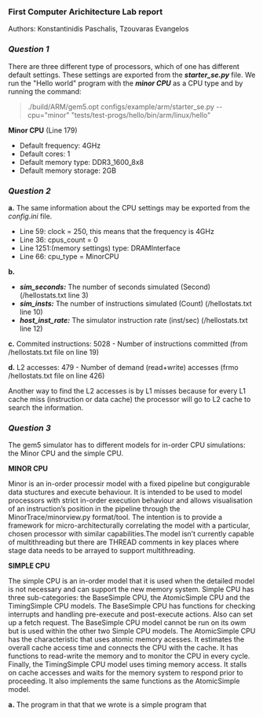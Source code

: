 ### First Computer Arichitecture Lab report

Authors: Konstantinidis Paschalis, Tzouvaras Evangelos

### **_Question 1_**

There are three different type of processors, which of one has different default settings. These settings are exported from the **_starter_se.py_** file. We run the "Hello world" program with the **_minor CPU_** as a CPU type and by running the command: 

>./build/ARM/gem5.opt configs/example/arm/starter_se.py --cpu="minor" "tests/test-progs/hello/bin/arm/linux/hello"

**Minor CPU** (Line 179)
* Default frequency: 4GHz
* Default cores: 1
* Default memory type: DDR3_1600_8x8
* Default memory storage: 2GB

### **_Question 2_**

**a.** The same information  about the CPU settings may be exported from the _config.ini_ file.
  * Line 59: clock = 250, this means that the frequency is 4GHz
  * Line 36: cpus_count = 0
  * Line 1251:(memory settings) type: DRAMInterface
  * Line 66: cpu_type = MinorCPU

**b.** 
   * **_sim_seconds:_** The number of seconds simulated (Second) (/hellostats.txt line 3)
   * **_sim_insts:_** The number of instructions simulated (Count) (/hellostats.txt line 10)
   * **_host_inst_rate:_** The simulator instruction rate (inst/sec) (/hellostats.txt line 12)

**c.** Commited instructions: 5028 - Number of instructions committed (from /hellostats.txt file on line 19)

**d.** L2 accesses: 479 - Number of demand (read+write) accesses (frmo /hellostats.txt file on line 426) 

Another way to find the L2 accesses is by L1 misses because for every L1 cache miss (instruction or data cache) the processor will go to L2 cache to search the information.

### **_Question 3_**

The gem5 simulator has to different models for in-order CPU simulations: the Minor CPU and the simple CPU.

 **MINOR CPU**
 
  Minor is an in-order processir model with a fixed pipeline but congigurable data stuctures and execute behaviour. It is intended to be used to model processors with strict in-order execution behaviour and allows visualisation of an instruction’s position in the pipeline through the MinorTrace/minorview.py format/tool. 
The intention is to provide a framework for micro-architecturally correlating the model with a particular, chosen processor with similar capabilities.The model isn’t currently capable of multithreading but there are THREAD comments in key places where stage data needs to be arrayed to support multithreading.

**SIMPLE CPU**

 The simple CPU is an in-order model that it is used when the detailed model is not necessary and can support the new memory system. Simple CPU has three sub-categories: the BaseSimple CPU, the AtomicSimple CPU and the TimingSimple CPU models. The BaseSimple CPU has functions for checking interrupts and handling pre-execute and post-execute actions. Also can set up a fetch request. The BaseSimple CPU model cannot be run on its owm but is used  within the other two Simple CPU models. The AtomicSimple CPU has the characteristic that uses atomic memory acesses. It estimates the overall cache access time and connects the CPU with the cache. It has functions to read-write the memory and to monitor the CPU in every cycle. Finally, the TimingSimple CPU model uses timing memory access. It stalls on cache accesses and waits for the memory system to respond prior to proceeding. It also implements the same functions as the AtomicSimple model.

**a.** The program in that that we wrote is a simple program that 
